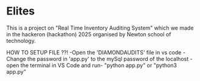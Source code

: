 # Elites
This is a project on
"Real Time Inventory Auditing System"
which we made in the hackeron (hackathon) 2025 organised by Newton school of technology.

HOW TO SETUP FILE ??!
-Open the 'DIAMONDAUDITS' file in vs code
-Change the password in 'app.py' to the mySql password of the localhost
-open the terminal in VS Code and run- "python app.py"  or "python3 app.py"
